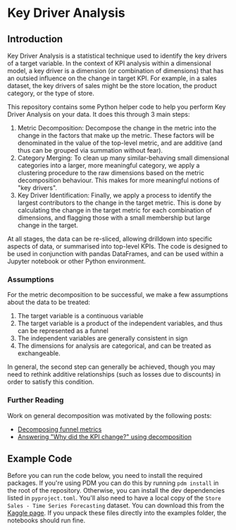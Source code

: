 # Key Driver Analysis

## Introduction
Key Driver Analysis is a statistical technique used to identify the key drivers of a target variable. In the context of KPI analysis within a dimensional model, a key driver is a dimension (or combination of dimensions) that has an outsied influence on the change in target KPI. For example, in a sales dataset, the key drivers of sales might be the store location, the product category, or the type of store.

[//]: <> (Comment: Explain funnel analogy here)

This repository contains some Python helper code to help you perform Key Driver Analysis on your data. It does this through 3 main steps:

1. Metric Decomposition: Decompose the change in the metric into the change in the factors that make up the metric. These factors will be denominated in the value of the top-level metric, and are additive (and thus can be grouped via summation without fear).
2. Category Merging: To clean up many similar-behaving small dimensional categories into a larger, more meaningful category, we apply a clustering procedure to the raw dimensions based on the metric decomposition behaviour. This makes for more meaningful notions of "key drivers".
3. Key Driver Identification: Finally, we apply a process to identify the largest contributors to the change in the target metric. This is done by calculating the change in the target metric for each combination of dimensions, and flagging those with a small membership but large change in the target.

At all stages, the data can be re-sliced, allowing drilldown into specific aspects of data, or summarised into top-level KPIs. The code is designed to be used in conjunction with pandas DataFrames, and can be used within a Jupyter notebook or other Python environment.

### Assumptions
For the metric decomposition to be successful, we make a few assumptions about the data to be treated:

1. The target variable is a continuous variable
2. The target variable is a product of the independent variables, and thus can be represented as a funnel
3. The independent variables are generally consistent in sign
4. The dimensions for analysis are categorical, and can be treated as exchangeable.

In general, the second step can generally be achieved, though you may need to rethink additive relationships (such as losses due to discounts) in order to satisfy this condition.


### Further Reading

Work on general decomposition was motivated by the following posts:

- [Decomposing funnel metrics](https://maxhalford.github.io/blog/funnel-decomposition/)
- [Answering "Why did the KPI change?" using decomposition](https://maxhalford.github.io/blog/kpi-evolution-decomposition/)


## Example Code

Before you can run the code below, you need to install the required packages. If you're using PDM you can do this by running `pdm install` in the root of the repository. Otherwise, you can install the dev dependencies listed in `pyproject.toml`. You'll also need to have a local copy of the `Store Sales - Time Series Forecasting` dataset. You can download this from the [Kaggle page](https://www.kaggle.com/competitions/store-sales-time-series-forecasting/data?select=stores.csv). If you unpack these files directly into the examples folder, the notebooks should run fine.
